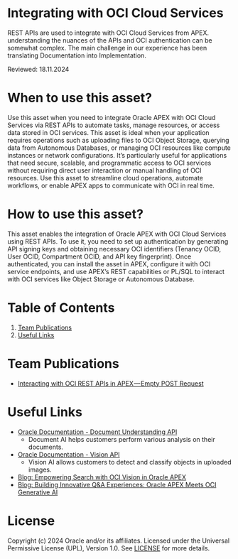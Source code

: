 # Integrating with OCI Cloud Services

REST APIs are used to integrate with OCI Cloud Services from APEX. understanding the nuances of the APIs and OCI authentication can be somewhat complex. The main challenge in our experience has been translating Documentation into Implementation.

Reviewed: 18.11.2024

# When to use this asset?
Use this asset when you need to integrate Oracle APEX with OCI Cloud Services via REST APIs to automate tasks, manage resources, or access data stored in OCI services. This asset is ideal when your application requires operations such as uploading files to OCI Object Storage, querying data from Autonomous Databases, or managing OCI resources like compute instances or network configurations. It’s particularly useful for applications that need secure, scalable, and programmatic access to OCI services without requiring direct user interaction or manual handling of OCI resources. Use this asset to streamline cloud operations, automate workflows, or enable APEX apps to communicate with OCI in real time.

# How to use this asset?
This asset enables the integration of Oracle APEX with OCI Cloud Services using REST APIs. To use it, you need to set up authentication by generating API signing keys and obtaining necessary OCI identifiers (Tenancy OCID, User OCID, Compartment OCID, and API key fingerprint). Once authenticated, you can install the asset in APEX, configure it with OCI service endpoints, and use APEX’s REST capabilities or PL/SQL to interact with OCI services like Object Storage or Autonomous Database. 

# Table of Contents
 
1. [Team Publications](#team-publications)
2. [Useful Links](#useful-links)
 
# Team Publications

-  [Interacting with OCI REST APIs in APEX — Empty POST Request](https://medium.com/@devpiotrekk/interacting-with-oci-rest-apis-in-apex-empty-post-request-ce270d15cbb6 "Tip: Submitting Empty Body")
 
# Useful Links

- [Oracle Documentation - Document Understanding API](https://docs.oracle.com/en-us/iaas/api/#/en/document-understanding/20221109/)
    - Document AI helps customers perform various analysis on their documents.
- [Oracle Documentation - Vision API](https://docs.oracle.com/en-us/iaas/api/#/en/vision/20220125/)
    - Vision AI allows customers to detect and classify objects in uploaded images.
- [Blog: Empowering Search with OCI Vision in Oracle APEX](https://blogs.oracle.com/apex/post/empowering-search-with-oci-vision-in-oracle-apex)
- [Blog: Building Innovative Q&A Experiences: Oracle APEX Meets OCI Generative AI](https://blogs.oracle.com/apex/post/building-innovative-qa-experiences-oracle-apex-meets-oci-generative-ai)

# License

Copyright (c) 2024 Oracle and/or its affiliates.
Licensed under the Universal Permissive License (UPL), Version 1.0.
See [LICENSE](https://github.com/oracle-devrel/technology-engineering/blob/main/LICENSE) for more details.
